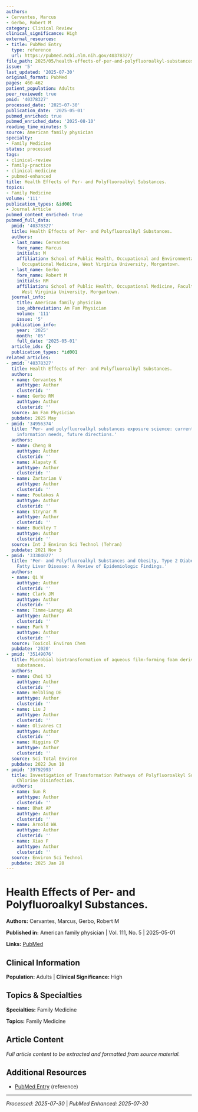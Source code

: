 ```yaml
---
authors:
- Cervantes, Marcus
- Gerbo, Robert M
category: Clinical Review
clinical_significance: High
external_resources:
- title: PubMed Entry
  type: reference
  url: https://pubmed.ncbi.nlm.nih.gov/40378327/
file_path: 2025/05/health-effects-of-per-and-polyfluoroalkyl-substances.md
issue: '5'
last_updated: '2025-07-30'
original_format: PubMed
pages: 460-462
patient_population: Adults
peer_reviewed: true
pmid: '40378327'
processed_date: '2025-07-30'
publication_date: '2025-05-01'
pubmed_enriched: true
pubmed_enriched_date: '2025-08-10'
reading_time_minutes: 5
source: American family physician
specialty:
- Family Medicine
status: processed
tags:
- clinical-review
- family-practice
- clinical-medicine
- pubmed-enhanced
title: Health Effects of Per- and Polyfluoroalkyl Substances.
topics:
- Family Medicine
volume: '111'
publication_types: &id001
- Journal Article
pubmed_content_enriched: true
pubmed_full_data:
  pmid: '40378327'
  title: Health Effects of Per- and Polyfluoroalkyl Substances.
  authors:
  - last_name: Cervantes
    fore_name: Marcus
    initials: M
    affiliation: School of Public Health, Occupational and Environmental Medicine,
      Occupational Medicine, West Virginia University, Morgantown.
  - last_name: Gerbo
    fore_name: Robert M
    initials: RM
    affiliation: School of Public Health, Occupational Medicine, Faculty Athletics,
      West Virginia University, Morgantown.
  journal_info:
    title: American family physician
    iso_abbreviation: Am Fam Physician
    volume: '111'
    issue: '5'
  publication_info:
    year: '2025'
    month: '05'
    full_date: '2025-05-01'
  article_ids: {}
  publication_types: *id001
related_articles:
- pmid: '40378327'
  title: Health Effects of Per- and Polyfluoroalkyl Substances.
  authors:
  - name: Cervantes M
    authtype: Author
    clusterid: ''
  - name: Gerbo RM
    authtype: Author
    clusterid: ''
  source: Am Fam Physician
  pubdate: 2025 May
- pmid: '34956374'
  title: 'Per- and polyfluoroalkyl substances exposure science: current knowledge,
    information needs, future directions.'
  authors:
  - name: Cheng B
    authtype: Author
    clusterid: ''
  - name: Alapaty K
    authtype: Author
    clusterid: ''
  - name: Zartarian V
    authtype: Author
    clusterid: ''
  - name: Poulakos A
    authtype: Author
    clusterid: ''
  - name: Strynar M
    authtype: Author
    clusterid: ''
  - name: Buckley T
    authtype: Author
    clusterid: ''
  source: Int J Environ Sci Technol (Tehran)
  pubdate: 2021 Nov 3
- pmid: '33304027'
  title: 'Per- and Polyfluoroalkyl Substances and Obesity, Type 2 Diabetes and Non-alcoholic
    Fatty Liver Disease: A Review of Epidemiologic Findings.'
  authors:
  - name: Qi W
    authtype: Author
    clusterid: ''
  - name: Clark JM
    authtype: Author
    clusterid: ''
  - name: Timme-Laragy AR
    authtype: Author
    clusterid: ''
  - name: Park Y
    authtype: Author
    clusterid: ''
  source: Toxicol Environ Chem
  pubdate: '2020'
- pmid: '35149076'
  title: Microbial biotransformation of aqueous film-forming foam derived polyfluoroalkyl
    substances.
  authors:
  - name: Choi YJ
    authtype: Author
    clusterid: ''
  - name: Helbling DE
    authtype: Author
    clusterid: ''
  - name: Liu J
    authtype: Author
    clusterid: ''
  - name: Olivares CI
    authtype: Author
    clusterid: ''
  - name: Higgins CP
    authtype: Author
    clusterid: ''
  source: Sci Total Environ
  pubdate: 2022 Jun 10
- pmid: '39792993'
  title: Investigation of Transformation Pathways of Polyfluoroalkyl Substances during
    Chlorine Disinfection.
  authors:
  - name: Sun R
    authtype: Author
    clusterid: ''
  - name: Bhat AP
    authtype: Author
    clusterid: ''
  - name: Arnold WA
    authtype: Author
    clusterid: ''
  - name: Xiao F
    authtype: Author
    clusterid: ''
  source: Environ Sci Technol
  pubdate: 2025 Jan 28
---
```


# Health Effects of Per- and Polyfluoroalkyl Substances.

**Authors:** Cervantes, Marcus, Gerbo, Robert M

**Published in:** American family physician | Vol. 111, No. 5 | 2025-05-01

**Links:** [PubMed](https://pubmed.ncbi.nlm.nih.gov/40378327/)

## Clinical Information

**Population:** Adults | **Clinical Significance:** High

## Topics & Specialties

**Specialties:** Family Medicine

**Topics:** Family Medicine

## Article Content

*Full article content to be extracted and formatted from source material.*

## Additional Resources

- [PubMed Entry](https://pubmed.ncbi.nlm.nih.gov/40378327/) (reference)

---

*Processed: 2025-07-30* | *PubMed Enhanced: 2025-07-30*
